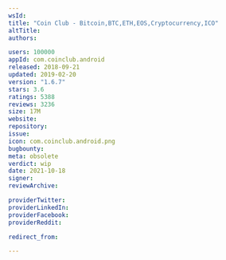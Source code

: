 ```yaml
---
wsId: 
title: "Coin Club - Bitcoin,BTC,ETH,EOS,Cryptocurrency,ICO"
altTitle: 
authors:

users: 100000
appId: com.coinclub.android
released: 2018-09-21
updated: 2019-02-20
version: "1.6.7"
stars: 3.6
ratings: 5388
reviews: 3236
size: 17M
website: 
repository: 
issue: 
icon: com.coinclub.android.png
bugbounty: 
meta: obsolete
verdict: wip
date: 2021-10-18
signer: 
reviewArchive:

providerTwitter: 
providerLinkedIn: 
providerFacebook: 
providerReddit: 

redirect_from:

---
```


